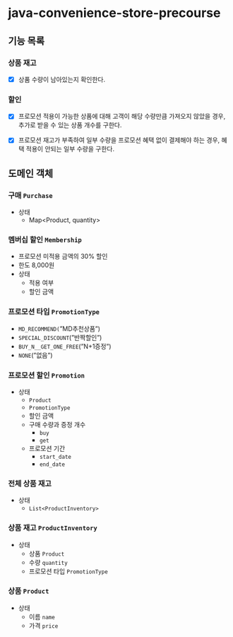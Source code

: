 # java-convenience-store-precourse

## 기능 목록

### 상품 재고
- [x] 상품 수량이 남아있는지 확인한다.

### 할인
- [x] 프로모션 적용이 가능한 상품에 대해 고객이 해당 수량만큼 가져오지 않았을 경우, 추가로 받을 수 있는 상품 개수를 구한다.
- [x] 프로모션 재고가 부족하여 일부 수량을 프로모션 혜택 없이 결제해야 하는 경우, 혜택 적용이 안되는 일부 수량을 구한다.


## 도메인 객체

### 구매 `Purchase`

- 상태
    - Map<Product, quantity>

### 멤버십 할인 `Membership`

- 프로모션 미적용 금액의 30% 할인
- 한도 8,000원
- 상태
    - 적용 여부
    - 할인 금액

### 프로모션 타입 `PromotionType`

- `MD_RECOMMEND(`”MD추천상품”)
- `SPECIAL_DISCOUNT`(”반짝할인”)
- `BUY_N__GET_ONE_FREE`(”N+1증정”)
- `NONE`(”없음”)


### 프로모션 할인 `Promotion`

- 상태
    - `Product`
    - `PromotionType`
    - 할인 금액
    - 구매 수량과 증정 개수
        - `buy`
        - `get`
    - 프로모션 기간
        - `start_date`
        - `end_date`


### 전체 상품 재고

- 상태
    - `List<ProductInventory>`

### 상품 재고 `ProductInventory`

- 상태
    - 상품 `Product`
    - 수량 `quantity`
    - 프로모션 타입 `PromotionType`

### 상품 `Product`

- 상태
    - 이름 `name`
    - 가격 `price`